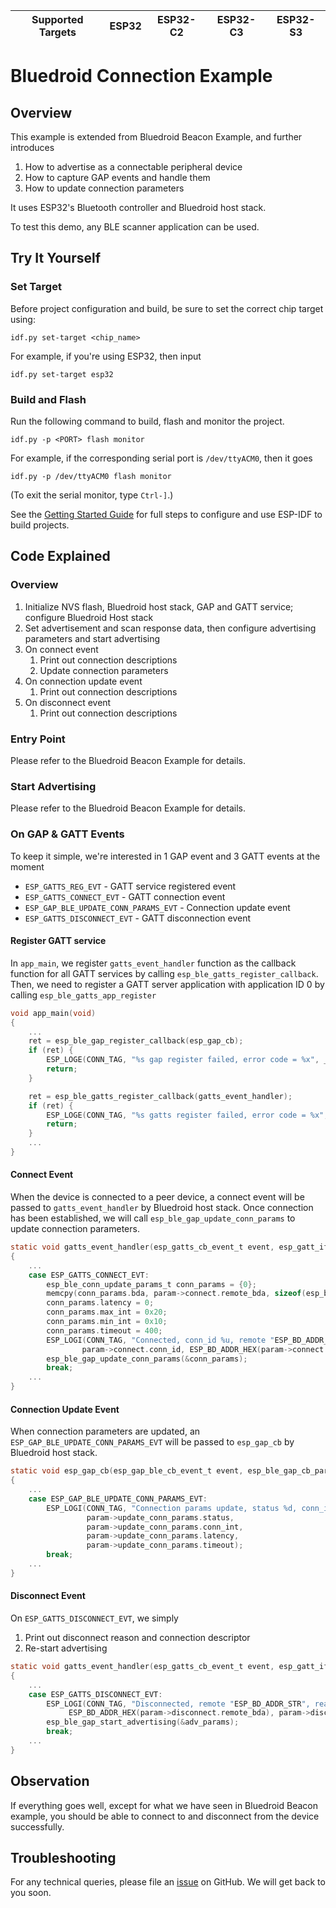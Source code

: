 | Supported Targets | ESP32 | ESP32-C2 | ESP32-C3 | ESP32-S3 |
| ----------------- | ----- | -------- | -------- | -------- |

# Bluedroid Connection Example

## Overview

This example is extended from Bluedroid Beacon Example, and further introduces

1. How to advertise as a connectable peripheral device
2. How to capture GAP events and handle them
3. How to update connection parameters

It uses ESP32's Bluetooth controller and Bluedroid host stack.

To test this demo, any BLE scanner application can be used.

## Try It Yourself

### Set Target

Before project configuration and build, be sure to set the correct chip target using:

``` shell
idf.py set-target <chip_name>
```

For example, if you're using ESP32, then input

``` Shell
idf.py set-target esp32
```

### Build and Flash

Run the following command to build, flash and monitor the project.

``` Shell
idf.py -p <PORT> flash monitor
```

For example, if the corresponding serial port is `/dev/ttyACM0`, then it goes

``` Shell
idf.py -p /dev/ttyACM0 flash monitor
```

(To exit the serial monitor, type ``Ctrl-]``.)

See the [Getting Started Guide](https://idf.espressif.com/) for full steps to configure and use ESP-IDF to build projects.

## Code Explained

### Overview

1. Initialize NVS flash, Bluedroid host stack, GAP and GATT service; configure Bluedroid Host stack
2. Set advertisement and scan response data, then configure advertising parameters and start advertising
3. On connect event
    1. Print out connection descriptions
    2. Update connection parameters
4. On connection update event
    1. Print out connection descriptions
5. On disconnect event
    1. Print out connection descriptions

### Entry Point

Please refer to the Bluedroid Beacon Example for details.

### Start Advertising

Please refer to the Bluedroid Beacon Example for details.

### On GAP & GATT Events

To keep it simple, we're interested in 1 GAP event and 3 GATT events at the moment

- `ESP_GATTS_REG_EVT` - GATT service registered event
- `ESP_GATTS_CONNECT_EVT` - GATT connection event
- `ESP_GAP_BLE_UPDATE_CONN_PARAMS_EVT` - Connection update event
- `ESP_GATTS_DISCONNECT_EVT` - GATT disconnection event

#### Register GATT service

In `app_main`, we register `gatts_event_handler` function as the callback function for all GATT services by calling `esp_ble_gatts_register_callback`. Then, we need to register a GATT server application with application ID 0 by calling `esp_ble_gatts_app_register`

``` C
void app_main(void)
{
    ...
    ret = esp_ble_gap_register_callback(esp_gap_cb);
    if (ret) {
        ESP_LOGE(CONN_TAG, "%s gap register failed, error code = %x", __func__, ret);
        return;
    }

    ret = esp_ble_gatts_register_callback(gatts_event_handler);
    if (ret) {
        ESP_LOGE(CONN_TAG, "%s gatts register failed, error code = %x", __func__, ret);
        return;
    }
    ...
}
```
#### Connect Event

When the device is connected to a peer device, a connect event will be passed to `gatts_event_handler` by Bluedroid host stack. Once connection has been established, we will call `esp_ble_gap_update_conn_params` to update connection parameters.
``` C
static void gatts_event_handler(esp_gatts_cb_event_t event, esp_gatt_if_t gatts_if, esp_ble_gatts_cb_param_t *param)
{
    ...
    case ESP_GATTS_CONNECT_EVT:
        esp_ble_conn_update_params_t conn_params = {0};
        memcpy(conn_params.bda, param->connect.remote_bda, sizeof(esp_bd_addr_t));
        conn_params.latency = 0;
        conn_params.max_int = 0x20;
        conn_params.min_int = 0x10;
        conn_params.timeout = 400;
        ESP_LOGI(CONN_TAG, "Connected, conn_id %u, remote "ESP_BD_ADDR_STR"",
                param->connect.conn_id, ESP_BD_ADDR_HEX(param->connect.remote_bda));
        esp_ble_gap_update_conn_params(&conn_params);
        break;
    ...
}
```

#### Connection Update Event

When connection parameters are updated, an `ESP_GAP_BLE_UPDATE_CONN_PARAMS_EVT` will be passed to `esp_gap_cb` by Bluedroid host stack. 
``` C
static void esp_gap_cb(esp_gap_ble_cb_event_t event, esp_ble_gap_cb_param_t *param)
{
    ...
    case ESP_GAP_BLE_UPDATE_CONN_PARAMS_EVT:
        ESP_LOGI(CONN_TAG, "Connection params update, status %d, conn_int %d, latency %d, timeout %d",
                 param->update_conn_params.status,
                 param->update_conn_params.conn_int,
                 param->update_conn_params.latency,
                 param->update_conn_params.timeout);
        break;
    ...
}
```
#### Disconnect Event

On `ESP_GATTS_DISCONNECT_EVT`, we simply 

1. Print out disconnect reason and connection descriptor
2. Re-start advertising

``` C
static void gatts_event_handler(esp_gatts_cb_event_t event, esp_gatt_if_t gatts_if, esp_ble_gatts_cb_param_t *param)
{
    ...
    case ESP_GATTS_DISCONNECT_EVT:
        ESP_LOGI(CONN_TAG, "Disconnected, remote "ESP_BD_ADDR_STR", reason 0x%02x",
             ESP_BD_ADDR_HEX(param->disconnect.remote_bda), param->disconnect.reason);
        esp_ble_gap_start_advertising(&adv_params);
        break;
    ...
}
```
## Observation

If everything goes well, except for what we have seen in Bluedroid Beacon example, you should be able to connect to and disconnect from the device successfully.

## Troubleshooting

For any technical queries, please file an [issue](https://github.com/espressif/esp-idf/issues) on GitHub. We will get back to you soon.
